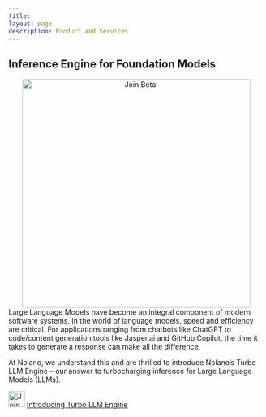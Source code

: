 ```yaml
---
title: 
layout: page
description: Product and Services
---
```


## Inference Engine for Foundation Models

<!-- Image -->
<div style="text-align: center;">
    <img src="https://substackcdn.com/image/fetch/f_auto,q_auto:good,fl_progressive:steep/https%3A%2F%2Fsubstack-post-media.s3.amazonaws.com%2Fpublic%2Fimages%2Feacd0282-373b-4440-be3a-8e4901ada954_1044x630.png" alt="Join Beta" width="450" height="450">
</div>
Large Language Models have become an integral component of modern software systems. In the world of language models, speed and efficiency are critical. For applications ranging from chatbots like ChatGPT to code/content generation tools like Jasper.ai and GitHub Copilot, the time it takes to generate a response can make all the difference.

At Nolano, we understand this and are thrilled to introduce Nolano’s Turbo LLM Engine – our answer to turbocharging inference for Large Language Models (LLMs).

<img src="https://nolano.ai/images/logo/logo.jpg" alt="Join Beta" width="32" height="32"> 
      <a href="https://nolanoorg.substack.com/p/introducing-the-turbo-llm-inference" class="button">Introducing Turbo LLM Engine</a> 


